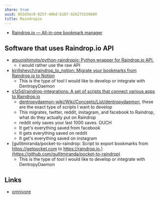 ```yaml
---
share: true
uuid: 053d3ec8-825f-40bd-b187-926273159b09
title: Raindropio
---
```

* [Raindrop.io — All-in-one bookmark manager](https://raindrop.io/)

## Software that uses Raindrop.io API

* [atsuoishimoto/python-raindropio: Python wrapper for Raindrop.io API.](https://github.com/atsuoishimoto/python-raindropio)
	* I would rather use the raw API
* [kirillshevch/raindrop\_to\_notion: Migrate your bookmarks from Raindrop.io to Notion](https://github.com/kirillshevch/raindrop_to_notion)
	* This is the type of tool I would like to develop or integrate with DentropyDaemon
* [s1z5d/raindrop-integrations: A set of scripts that connect various apps to Raindrop.io](https://github.com/s1z5d/raindrop-integrations)
	* [dentropydaemon-wiki/Wiki/Concepts/List/dentropydaemon](/undefined), these are the exact type of scripts I want to develop
	* This migrates, twitter, reddit, instagram, and facebook to Raindrop, what do they actually put on Raindrop
	* reddit only saves your last 1000 saves. OUCH
	* It get's everything saved from facebook
	* It gets everything saved on reddit
	* It get's everything saved on instagram
* [gullitmiranda/pocket-to-raindrop: Script to export bookmarks from https://getpocket.com to https://raindrop.io.](https://github.com/gullitmiranda/pocket-to-raindrop)
	* This is the type of tool I would like to develop or integrate with DentropyDaemon

## Links

* [omnivore](/0f9c35d3-301b-415b-b2e2-86aaa99aca16)